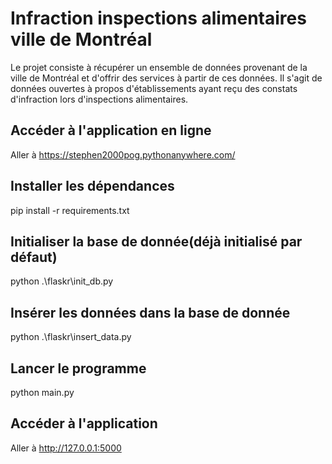 # Infraction inspections alimentaires ville de Montréal
Le projet consiste à récupérer un ensemble de données provenant de la ville de Montréal et d'offrir des 
services à partir de ces données. Il s'agit de données ouvertes à propos d'établissements ayant reçu des 
constats d'infraction lors d'inspections alimentaires.
## Accéder à l'application en ligne
Aller à https://stephen2000pog.pythonanywhere.com/
## Installer les dépendances
pip install -r requirements.txt
## Initialiser la base de donnée(déjà initialisé par défaut)
python .\flaskr\init_db.py 

## Insérer les données dans la base de donnée
python .\flaskr\insert_data.py
## Lancer le programme
python main.py
## Accéder à l'application
Aller à http://127.0.0.1:5000